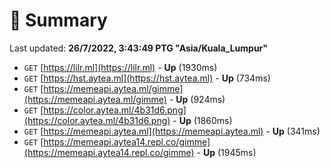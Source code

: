 # 📖 Summary
Last updated: **26/7/2022, 3:43:49 PTG "Asia/Kuala_Lumpur"**

- `GET` [https://lilr.ml](https://lilr.ml) - **Up** (1930ms)
- `GET` [https://hst.aytea.ml](https://hst.aytea.ml) - **Up** (734ms)
- `GET` [https://memeapi.aytea.ml/gimme](https://memeapi.aytea.ml/gimme) - **Up** (924ms)
- `GET` [https://color.aytea.ml/4b31d6.png](https://color.aytea.ml/4b31d6.png) - **Up** (1860ms)
- `GET` [https://memeapi.aytea.ml](https://memeapi.aytea.ml) - **Up** (341ms)
- `GET` [https://memeapi.aytea14.repl.co/gimme](https://memeapi.aytea14.repl.co/gimme) - **Up** (1945ms)
